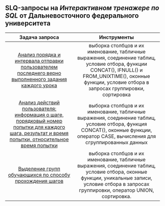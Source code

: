 ## SLQ-запросы на *Интерактивном тренажере по SQL* от Дальневосточного федерального университета 

                                             
| Задача запроса              |   Инструменты  |
|:---------------------------:|:--------------:|
|[Анализ порядка и интервала отправки пользователем последнего верно выполненного задания каждого урока](https://github.com/NickKulibaba/Interactive_simulator_SQL/tree/main/query_3.5.11) | выборка столбцов и их именование, табличные выражения, соединение таблиц, условие отбора, функции CONCAT(), IFNULL() и FROM_UNIXTIME(), оконные функции, условие отбора в запросах группировки, сортировка |
|[Анализ действий пользователя: информация о шаге, порядковый номер попытки для каждого шага, результат и время попытки, относительное время попытки](https://github.com/NickKulibaba/Projects_on_karpov_coursers/tree/main/project_e-commerce) | выборка столбцов и их именование, табличные выражения, соединение таблиц, условие отбора, функция CONCAT(), оконные функции, оператор CASE, вычисления для сгруппированных данных|
|[Выделение групп обучающихся по способу прохождения шагов](https://github.com/NickKulibaba/Projects_on_karpov_coursers/tree/main/project_e-learning) | выборка столбцов и их именование, табличные выражения, соединение таблиц, условие отбора, оконные функции, уникальные записи, условие отбора в запросах группировки, оператор UNION, сортировка. |

